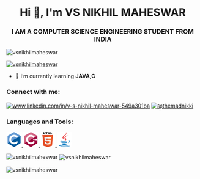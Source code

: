 <h1 align="center">Hi 👋, I'm VS NIKHIL MAHESWAR</h1>
<h3 align="center">I AM A COMPUTER SCIENCE ENGINEERING STUDENT FROM INDIA</h3>

<p align="left"> <img src="https://komarev.com/ghpvc/?username=vsnikhilmaheswar&label=Profile%20views&color=0e75b6&style=flat" alt="vsnikhilmaheswar" /> </p>

<p align="left"> <a href="https://github.com/ryo-ma/github-profile-trophy"><img src="https://github-profile-trophy.vercel.app/?username=vsnikhilmaheswar" alt="vsnikhilmaheswar" /></a> </p>

- 🌱 I’m currently learning **JAVA,C**

<h3 align="left">Connect with me:</h3>
<p align="left">
<a href="https://linkedin.com/in/www.linkedin.com/in/v-s-nikhil-maheswar-549a301ba" target="blank"><img align="center" src="https://raw.githubusercontent.com/rahuldkjain/github-profile-readme-generator/master/src/images/icons/Social/linked-in-alt.svg" alt="www.linkedin.com/in/v-s-nikhil-maheswar-549a301ba" height="30" width="40" /></a>
<a href="https://instagram.com/@themadnikki" target="blank"><img align="center" src="https://raw.githubusercontent.com/rahuldkjain/github-profile-readme-generator/master/src/images/icons/Social/instagram.svg" alt="@themadnikki" height="30" width="40" /></a>
</p>

<h3 align="left">Languages and Tools:</h3>
<p align="left"> <a href="https://www.cprogramming.com/" target="_blank" rel="noreferrer"> <img src="https://raw.githubusercontent.com/devicons/devicon/master/icons/c/c-original.svg" alt="c" width="40" height="40"/> </a> <a href="https://www.w3schools.com/cpp/" target="_blank" rel="noreferrer"> <img src="https://raw.githubusercontent.com/devicons/devicon/master/icons/cplusplus/cplusplus-original.svg" alt="cplusplus" width="40" height="40"/> </a> <a href="https://www.w3.org/html/" target="_blank" rel="noreferrer"> <img src="https://raw.githubusercontent.com/devicons/devicon/master/icons/html5/html5-original-wordmark.svg" alt="html5" width="40" height="40"/> </a> <a href="https://www.java.com" target="_blank" rel="noreferrer"> <img src="https://raw.githubusercontent.com/devicons/devicon/master/icons/java/java-original.svg" alt="java" width="40" height="40"/> </a> </p>

<p><img align="left" src="https://github-readme-stats.vercel.app/api/top-langs?username=vsnikhilmaheswar&show_icons=true&locale=en&layout=compact" alt="vsnikhilmaheswar" /></p>

<p>&nbsp;<img align="center" src="https://github-readme-stats.vercel.app/api?username=vsnikhilmaheswar&show_icons=true&locale=en" alt="vsnikhilmaheswar" /></p>

<p><img align="center" src="https://github-readme-streak-stats.herokuapp.com/?user=vsnikhilmaheswar&" alt="vsnikhilmaheswar" /></p>
